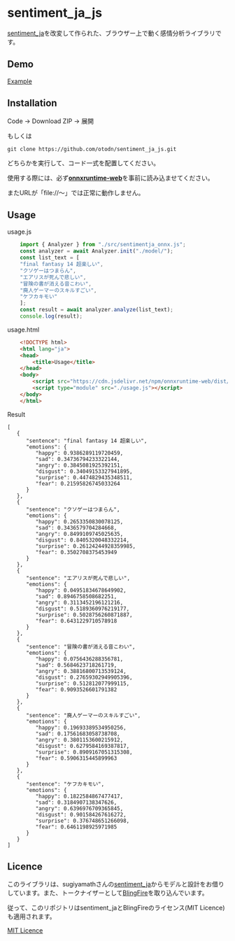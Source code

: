 # sentiment_ja_js

[sentiment_ja](https://github.com/sugiyamath/sentiment_ja)を改変して作られた、ブラウザー上で動く感情分析ライブラリです。

## Demo

[Example](https://otodn.github.io/sentiment_ja_js/example.html)

## Installation

Code → Download ZIP → 展開

もしくは

```git clone https://github.com/otodn/sentiment_ja_js.git```

どちらかを実行して、コード一式を配置してください。

使用する際には、必ず[**onnxruntime-web**](https://github.com/microsoft/onnxruntime/tree/master/js#onnxruntime-web)を事前に読み込ませてください。

またURLが「file://～」では正常に動作しません。

## Usage

usage.js

```JavaScript
    import { Analyzer } from "./src/sentimentja_onnx.js";
    const analyzer = await Analyzer.init("./model/");
    const list_text = [
    "final fantasy 14 超楽しい",
    "クソゲーはつまらん",
    "エアリスが死んで悲しい",
    "冒険の書が消える音こわい",
    "廃人ゲーマーのスキルすごい",
    "ケフカキモい"
    ];
    const result = await analyzer.analyze(list_text);
    console.log(result);
```

usage.html

```HTML
    <!DOCTYPE html>
    <html lang="ja">
    <head>
        <title>Usage</title>
    </head>
    <body>
        <script src="https://cdn.jsdelivr.net/npm/onnxruntime-web/dist/ort.min.js"></script>
        <script type="module" src="./usage.js"></script>
    </body>
    </html>
```

Result

```
[
   {
      "sentence": "final fantasy 14 超楽しい",
      "emotions": {
         "happy": 0.9386289119720459,
         "sad": 0.34736794233322144,
         "angry": 0.3845081925392151,
         "disgust": 0.34049153327941895,
         "surprise": 0.4474829435348511,
         "fear": 0.21595826745033264
      }
   },
   {
      "sentence": "クソゲーはつまらん",
      "emotions": {
         "happy": 0.2653350830078125,
         "sad": 0.3436579704284668,
         "angry": 0.8499109745025635,
         "disgust": 0.8405320048332214,
         "surprise": 0.26124244928359985,
         "fear": 0.3502708375453949
      }
   },
   {
      "sentence": "エアリスが死んで悲しい",
      "emotions": {
         "happy": 0.04951834678649902,
         "sad": 0.8946758508682251,
         "angry": 0.3113452196121216,
         "disgust": 0.5189360976219177,
         "surprise": 0.5028756260871887,
         "fear": 0.6431229710578918
      }
   },
   {
      "sentence": "冒険の書が消える音こわい",
      "emotions": {
         "happy": 0.0756436288356781,
         "sad": 0.5684623718261719,
         "angry": 0.38816800713539124,
         "disgust": 0.27659302949905396,
         "surprise": 0.512812077999115,
         "fear": 0.9093526601791382
      }
   },
   {
      "sentence": "廃人ゲーマーのスキルすごい",
      "emotions": {
         "happy": 0.19693389534950256,
         "sad": 0.17561683058738708,
         "angry": 0.3801153600215912,
         "disgust": 0.6279584169387817,
         "surprise": 0.8909167051315308,
         "fear": 0.5906315445899963
      }
   },
   {
      "sentence": "ケフカキモい",
      "emotions": {
         "happy": 0.1822584867477417,
         "sad": 0.3184907138347626,
         "angry": 0.6396976709365845,
         "disgust": 0.901584267616272,
         "surprise": 0.376748651266098,
         "fear": 0.6461198925971985
      }
   }
]
```

## Licence

このライブラリは、sugiyamathさんの[sentiment_ja](https://github.com/sugiyamath/sentiment_ja)からモデルと設計をお借りしています。また、トークナイザーとして[BlingFire](https://github.com/microsoft/BlingFire)を取り込んでいます。

従って、このリポジトリはsentiment_jaとBlingFireのライセンス(MIT Licence)も適用されます。

[MIT Licence](https://github.com/otodn/sentiment_ja_js/blob/main/LICENSE)

